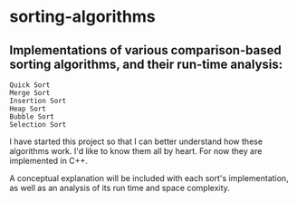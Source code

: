 # sorting-algorithms
## Implementations of various comparison-based sorting algorithms, and their run-time analysis:
    Quick Sort
    Merge Sort
    Insertion Sort
    Heap Sort
    Bubble Sort
    Selection Sort
    

I have started this project so that I can better understand how these algorithms work. I'd like to know them all by heart. For now they are implemented in C++.

A conceptual explanation will be included with each sort's implementation, as well as an analysis of its run time and space complexity.
